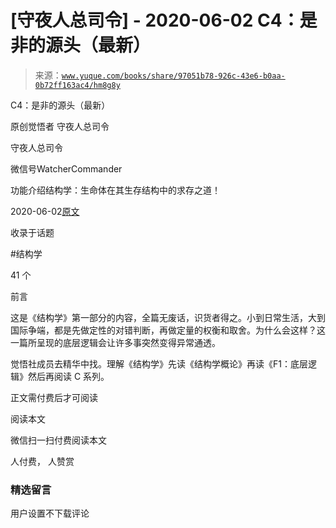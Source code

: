 # [守夜人总司令] - 2020-06-02 C4：是非的源头（最新）

> 来源：[`www.yuque.com/books/share/97051b78-926c-43e6-b0aa-0b72ff163ac4/hm8g8y`](https://www.yuque.com/books/share/97051b78-926c-43e6-b0aa-0b72ff163ac4/hm8g8y)



C4：是非的源头（最新） 

原创觉悟者 守夜人总司令 

守夜人总司令 

微信号WatcherCommander 

功能介绍结构学：生命体在其生存结构中的求存之道！ 

2020-06-02[原文](https://mp.weixin.qq.com/s?__biz=MzAxNDk1NjI2Mw==&mid=2247485283&idx=1&sn=4f6374be824ea0fb148517f63cae7a95&chksm=9b8a24ebacfdadfd9bb865954cfc7b9621c1450b4c258506347b2201a04c6057c4119a1a0820&scene=27#wechat_redirect&cpage=211) 

收录于话题 

#结构学 

41 个 

前言 

这是《结构学》第一部分的内容，全篇无废话，识货者得之。小到日常生活，大到国际争端，都是先做定性的对错判断，再做定量的权衡和取舍。为什么会这样？这一篇所呈现的底层逻辑会让许多事突然变得异常通透。 

觉悟社成员去精华中找。理解《结构学》先读《结构学概论》再读《F1：底层逻辑》然后再阅读 C 系列。 

正文需付费后才可阅读 

阅读本文 

微信扫一扫付费阅读本文 

人付费， 人赞赏 

### 精选留言 

用户设置不下载评论
